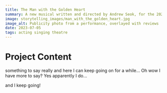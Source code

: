 ```yaml
---
title: The Man with the Golden Heart
summary: A new musical written and directed by Andrew Seok, for the 2023 Toronto Fringe Festival.
image: storytelling_images/man_with_the_golden_heart.jpg
image_alt: Publicity photo from a performance, overlayed with reviews
date: 2023-07-05
tags: acting singing theatre
---
```


# Project Content

something to say really and here I can keep going on for a while...
Oh wow I have more to say? Yes apparently I do...

and I keep going!